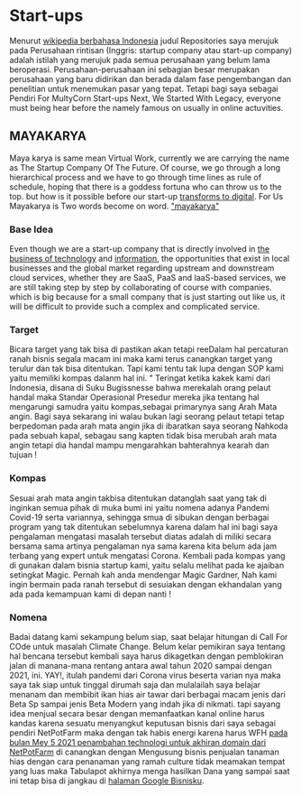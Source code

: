 # Start-ups
Menurut [wikipedia berbahasa Indonesia]( https://id.wikipedia.org/wiki/Perusahaan_rintisan) judul Repositories saya merujuk pada Perusahaan rintisan (Inggris: startup company atau start-up company) adalah istilah yang merujuk pada semua perusahaan yang belum lama beroperasi. Perusahaan-perusahaan ini sebagian besar merupakan perusahaan yang baru didirikan dan berada dalam fase pengembangan dan penelitian untuk menemukan pasar yang tepat.
Tetapi bagi saya sebagai Pendiri For MultyCorn Start-ups Next, We Started With Legacy, everyone must being hear before the namely famous on usually in online actuvities.
## MAYAKARYA
Maya karya is same mean Virtual Work, currently we are carrying the name as The Startup Company Of The Future.
Of course, we go through a long hierarchical process and we have to go through time lines as rule of schedule, hoping that there is a goddess fortuna who can throw us to the top. but how is it possible before our start-up [transforms to digital](https://github.com/users/transdigiware/projects/1).
For Us Mayakarya is Two words become on word. ["mayakarya"](https://www.f6s.com/mayakarya)
### Base Idea 
Even though we are a start-up company that is directly involved in [the business of technology](https://github.com/transdigiware/mayakarya) and [information](https://github.com/transdigiware/Media-Center), the opportunities that exist in local businesses and the global market regarding upstream and downstream cloud services, whether they are SaaS, PaaS and IaaS-based services, we are still taking step by step by collaborating of course with companies. which is big because for a small company that is just starting out like us, it will be difficult to provide such a complex and complicated service.
### Target 
Bicara target yang tak bisa di pastikan akan tetapi reeDalam hal percaturan ranah bisnis segala macam ini maka kami terus canangkan target yang terulur dan tak bisa ditentukan. Tapi kami tentu tak lupa dengan SOP kami yaitu memiliki kompas dalanm hal ini. 
" Teringat ketika kakek kami dari Indonesia, disana di Suku Bugissnesse bahwa merekalah orang pelaut handal maka Standar Operasional Presedur mereka jika tentang hal mengarungi samudra yaitu kompas,sebagai primarynya sang Arah Mata angin.
Bagi saya sekarang ini walau bukan lagi seorang pelaut tetapi tetap berpedoman pada arah mata angin jika di ibaratkan saya seorang Nahkoda pada sebuah kapal, sebagau sang kapten tidak bisa merubah arah mata angin tetapi dia handal mampu mengarahkan bahterahnya kearah dan tujuan !
### Kompas
Sesuai arah mata angin takbisa ditentukan datanglah saat yang tak di inginkan semua pihak di muka bumi ini yaitu nomena adanya Pandemi Covid-19 serta variannya, sehingga smua di sibukan dengan berbagai program yang tak ditentukan sebelumnya karena dalam hal ini bagi saya pengalaman mengatasi masalah tersebut diatas adalah di miliki secara bersama sama artinya pengalaman nya sama karena kita belum ada jam terbang yang expert untuk mengatasi Corona. Kembali pada kompas yang di gunakan dalam bisnia startup kami, yaitu selalu melihat pada ke ajaiban setingkat Magic. Pernah kah anda mendengar Magic Gardner, Nah kami ingin bermain pada ranah tersebut di sesuiakan dengan ekhandalan yang ada pada kemampuan kami di depan nanti !
### Nomena
Badai datang kami sekampung belum siap, saat belajar hitungan di Call For COde untuk masalah Climate Change. Belum kelar pemikiran saya tentang hal bencana tersebut kembali saya harus dikagetkan dengan pemblokiran jalan di manana-mana rentang antara awal tahun 2020 sampai dengan 2021, ini. YAY!, itulah pandemi dari Corona virus beserta varian nya maka saya tak siap untuk tinggal dirumah saja dan mulalailah saya belajar menanam dan membibit ikan hias air tawar dari berbagai macam jenis dari Beta Sp sampai jenis Beta Modern yang indah jika di nikmati. tapi sayang idea menjual secara besar dengan memanfaatkan kanal online harus kandas karena sesuatu menyangkut keputusan bisnis dari saya sebagai pendiri NetPotFarm maka dengan tak habis energi karena harus WFH [pada bulan Mey 5 2021 penambahan technologi untuk akhiran domain dari NetPotFarm](https://github.com/NetPotFarm-Tech) di canangkan dengan Mengusung bisnis penjualan tanaman hias dengan cara penanaman yang ramah culture tidak meamakan tempat yang luas maka Tabulapot akhirnya menga hasilkan Dana yang sampai saat ini tetap bisa di jangkau di [halaman Google Bisnisku](https://netpotfarm.business.site/?m=true).
